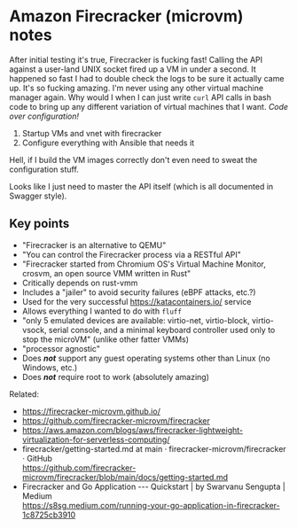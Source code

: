 # Amazon Firecracker (microvm) notes

After initial testing it's true, Firecracker is fucking fast! Calling the API against a user-land UNIX socket fired up a VM in under a second. It happened so fast I had to double check the logs to be sure it actually came up. It's so fucking amazing. I'm never using any other virtual machine manager again. Why would I when I can just write `curl` API calls in bash code to bring up any different variation of virtual machines that I want. *Code over configuration!*

1. Startup VMs and vnet with firecracker
2. Configure everything with Ansible that needs it

Hell, if I build the VM images correctly don't even need to sweat the configuration stuff.

Looks like I just need to master the API itself (which is all documented in Swagger style).

## Key points

* "Firecracker is an alternative to QEMU"
* "You can control the Firecracker process via a RESTful API"
* "Firecracker started from Chromium OS's Virtual Machine Monitor, crosvm, an open source VMM written in Rust"
* Critically depends on rust-vmm
* Includes a "jailer" to avoid security failures (eBPF attacks, etc.?)
* Used for the very successful <https://katacontainers.io/> service
* Allows everything I wanted to do with `fluff`
* "only 5 emulated devices are available: virtio-net, virtio-block, virtio-vsock, serial console, and a minimal keyboard controller used only to stop the microVM" (unlike other fatter VMMs)
* "processor agnostic"
* Does ***not*** support any guest operating systems other than Linux (no Windows, etc.)
* Does ***not*** require root to work (absolutely amazing)

Related:

* <https://firecracker-microvm.github.io/>
* <https://github.com/firecracker-microvm/firecracker>
* <https://aws.amazon.com/blogs/aws/firecracker-lightweight-virtualization-for-serverless-computing/>
* firecracker/getting-started.md at main · firecracker-microvm/firecracker · GitHub  
  <https://github.com/firecracker-microvm/firecracker/blob/main/docs/getting-started.md>
* Firecracker and Go Application --- Quickstart \| by Swarvanu Sengupta \| Medium  
  <https://s8sg.medium.com/running-your-go-application-in-firecracker-1c8725cb3910>
